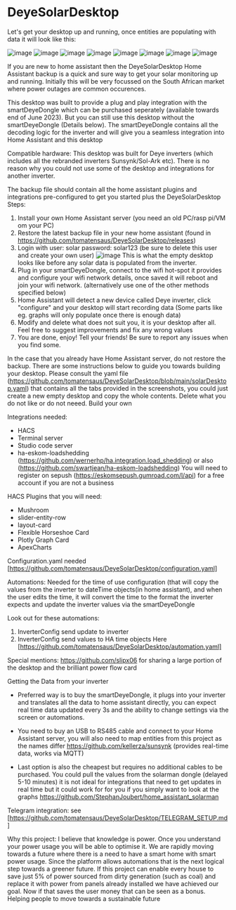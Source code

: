 # DeyeSolarDesktop

Let's get your desktop up and running, once entities are populating with data it will look like this:

![image](https://raw.githubusercontent.com/tomatensaus/DeyeSolarDesktop/main/DeyeTab.png)
![image](https://raw.githubusercontent.com/tomatensaus/DeyeSolarDesktop/main/GraphsTab1.png)
![image](https://raw.githubusercontent.com/tomatensaus/DeyeSolarDesktop/main/GraphsTab2.png)
![image](https://raw.githubusercontent.com/tomatensaus/DeyeSolarDesktop/main/InverterValuesTab.png)
![image](https://raw.githubusercontent.com/tomatensaus/DeyeSolarDesktop/main/ConfigTab.png)
![image](https://raw.githubusercontent.com/tomatensaus/DeyeSolarDesktop/main/TimeOfUseTab1.png)
![image](https://raw.githubusercontent.com/tomatensaus/DeyeSolarDesktop/main/TimeOfUseTab2.png)
![image](https://raw.githubusercontent.com/tomatensaus/DeyeSolarDesktop/main/StandardEnergyDashboard.png)

If you are new to home assistant then the DeyeSolarDesktop Home Assistant backup is a quick and sure way to get your solar monitoring up and running. Initially this will be very focussed on the South African market where power outages are common occurences.

This desktop was built to provide a plug and play integration with the smartDeyeDongle which can be purchased seperately (available towards end of June 2023). But you can still use this desktop without the smartDeyeDongle (Details below).
The smartDeyeDongle contains all the decoding logic for the inverter and will give you a seamless integration into Home Assistant and this desktop

Compatible hardware: This desktop was built for Deye inverters (which includes all the rebranded inverters Sunsynk/Sol-Ark etc). There is no reason why you could not use some of the desktop and integrations for another inverter.

The backup file should contain all the home assistant plugins and integrations pre-configured to get you started plus the DeyeSolarDesktop
Steps:
1. Install your own Home Assistant server  (you need an old PC/rasp pi/VM om your PC)
2. Restore the latest backup file in your new home assistant (found in https://github.com/tomatensaus/DeyeSolarDesktop/releases)
3. Login with user: solar password: solar123 (be sure to delete this user and create your own user)
   ![image](https://raw.githubusercontent.com/tomatensaus/DeyeSolarDesktop/main/EmptyDesktop.png)
   This is what the empty desktop looks like before any solar data is populated from the inverter.
4. Plug in your smartDeyeDongle, connect to the wifi hot-spot it provides and configure your wifi network details, once saved it will reboot and join your wifi network. (alternatively use one of the other methods specified below)
5. Home Assistant will detect a new device called Deye inverter, click "configure" and your desktop will start recording data (Some parts like eg. graphs will only populate once there is enough data)
6. Modify and delete what does not suit you, it is your desktop after all. Feel free to suggest improvements and fix any wrong values
7. You are done, enjoy! Tell your friends! Be sure to report any issues when you find some.


In the case that you already have Home Assistant server, do not restore the backup.
There are some instructions below to guide you towards building your desktop.
Please consult the yaml file (https://github.com/tomatensaus/DeyeSolarDesktop/blob/main/solarDesktop.yaml) that contains all the tabs provided in the screenshots, you could just create a new empty desktop and copy the whole contents.
Delete what you do not like or do not neeed. Build your own

Integrations needed:

* HACS
* Terminal server
* Studio code server
* ha-eskom-loadshedding (https://github.com/wernerhp/ha.integration.load_shedding) or also (https://github.com/swartjean/ha-eskom-loadshedding) You will need to register on sepush (https://eskomsepush.gumroad.com/l/api) for a free account if you are not a business


HACS Plugins that you will need:

* Mushroom
* slider-entity-row
* layout-card
* Flexible Horseshoe Card
* Plotly Graph Card
* ApexCharts


Configuration.yaml needed [https://github.com/tomatensaus/DeyeSolarDesktop/configuration.yaml]

Automations: Needed for the time of use configuration (that will copy the values from the inverter to dateTime objects(in home assistant), and when the user edits the time, it will convert the time to the format the inverter expects and update the inverter values via the smartDeyeDongle

Look out for these automations:
 1. InverterConfig send update to inverter
 2. InverterConfig send values to  HA time objects
Here [https://github.com/tomatensaus/DeyeSolarDesktop/automation.yaml]

Special mentions:
https://github.com/slipx06 for sharing a large portion of the desktop and the brilliant power flow card


Getting the Data from your inverter
* Preferred way is to buy the smartDeyeDongle, it plugs into your inverter and translates all the data to home assistant directly, you can expect real time data updated every 3s and the ability to change settings via the screen or automations.

* You need to buy an USB to RS485 cable and connect to your Home Assistant server, you will also need to map entities from this project as the names differ https://github.com/kellerza/sunsynk  (provides real-time data, works via MQTT)

* Last option is also the cheapest but requires no additional cables to be purchased. You could pull the values from the solarman dongle (delayed 5-10 minutes) it is not ideal for integrations that need to get updates in real time but it could work for for you if you simply want to look at the graphs https://github.com/StephanJoubert/home_assistant_solarman

Telegram integration:
see [https://github.com/tomatensaus/DeyeSolarDesktop/TELEGRAM_SETUP.md]

Why this project:
I believe that knowledge is power. Once you understand your power usage you will be able to optimise it. We are rapidly moving towards a future where there is a need to have a smart home with smart power usage. Since the platform allows automations that is the next logical step towards a greener future. If this project can enable every house to save just 5% of power sourced from dirty generation (such as coal) and replace it with power from panels already installed we have achieved our goal. Now if that saves the user money that can be seen as a bonus. Helping people to move towards a sustainable future
